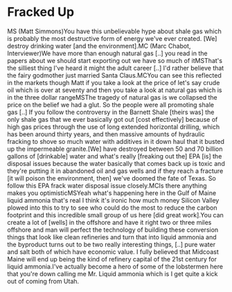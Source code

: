 # Fracked Up

MS (Matt Simmons)You have this unbelievable hype about shale gas which
is probably the most destructive form of energy we've ever
created. [We] destroy drinking water [and the environment].MC (Marc
Chabot, Interviewer)We have more than enough natural gas [..] you read
in the papers about we should start exporting out we have so much of
itMSThat's the silliest thing I've heard it might the adult career
[..] I'd rather believe that the fairy godmother just married Santa
Claus.MCYou can see this reflected in the markets though Matt if you
take a look at the price of let's say crude oil which is over at
seventy and then you take a look at natural gas which is in the three
dollar rangeMSThe tragedy of natural gas is we collapsed the price on
the belief we had a glut. So the people were all promoting shale gas
[..] If you follow the controversy in the Barnett Shale [theirs was]
the only shale gas that we ever basically got out [cost effectively]
because of high gas prices through the use of long extended horizontal
drilling, which has been around thirty years, and then massive amounts
of hydraulic fracking to shove so much water with additives in it down
haul that it busted up the impermeable granite.[We] have destroyed
between 50 and 70 billion gallons of [drinkable] water and what's
really [freaking out the] EPA [is] the disposal issues because the
water basically that comes back up is toxic and they're putting it in
abandoned oil and gas wells and if they reach a fracture [it will
poison the environment, then] we've doomed the fate of Texas. So
follow this EPA frack water disposal issue closely.MCIs there anything
makes you optimisticMSYeah what's happening here in the Gulf of Maine
liquid ammonia that's real I think it's ironic how much money Silicon
Valley plowed into this to try to see who could do the most to reduce
the carbon footprint and this incredible small group of us here [did
great work].You can create a lot of [wells] in the offshore and have
it right two or three miles offshore and man will perfect the
technology of building these conversion things that look like clean
refineries and turn that into liquid ammonia and the byproduct turns
out to be two really interesting things, [..] pure water and salt both
of which have economic value. I fully believed that Midcoast Maine
will end up being the kind of refinery capital of the 21st century for
liquid ammonia.I've actually become a hero of some of the lobstermen
here that you're down calling me Mr. Liquid ammonia which is I get
quite a kick out of coming from Utah. 














